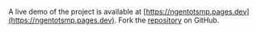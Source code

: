 A live demo of the project is available at [https://ngentotsmp.pages.dev](https://ngentotsmp.pages.dev).
Fork the [repository](https://github.com/kimalegis) on GitHub.